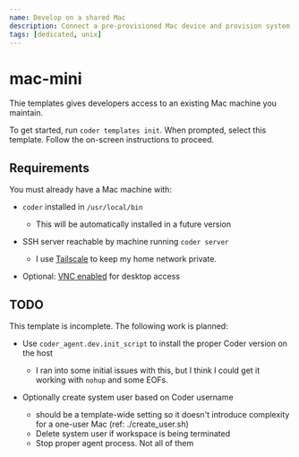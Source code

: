 ```yaml
---
name: Develop on a shared Mac
description: Connect a pre-provisioned Mac device and provision system users as workspaces
tags: [dedicated, unix]
---
```


# mac-mini

Thie templates gives developers access to an existing Mac machine you maintain.

To get started, run `coder templates init`. When prompted, select this template. Follow the on-screen instructions to proceed.


## Requirements

You must already have a Mac machine with:

- `coder` installed in `/usr/local/bin`

    - This will be automatically installed in a future version

- SSH server reachable by machine running `coder server`

    - I use [Tailscale](https://tailscale.com) to keep my home network private.

- Optional: [VNC enabled](https://support.apple.com/guide/remote-desktop/set-up-a-computer-running-vnc-software-apdbed09830/mac#:~:text=On%20the%20client%20computer%2C%20choose,VNC%20password%2C%20then%20click%20OK.) for desktop access

## TODO

This template is incomplete. The following work is planned:

- Use `coder_agent.dev.init_script` to install the proper Coder 
    version on the host

    - I ran into some initial issues with this, but I think I
    could get it working with `nohup` and some EOFs.

- Optionally create system user based on Coder username

    - should be a template-wide setting so it doesn't
    introduce complexity for a one-user Mac
    (ref: ./create_user.sh)
    - Delete system user if workspace is being terminated
    - Stop proper agent process. Not all of them
